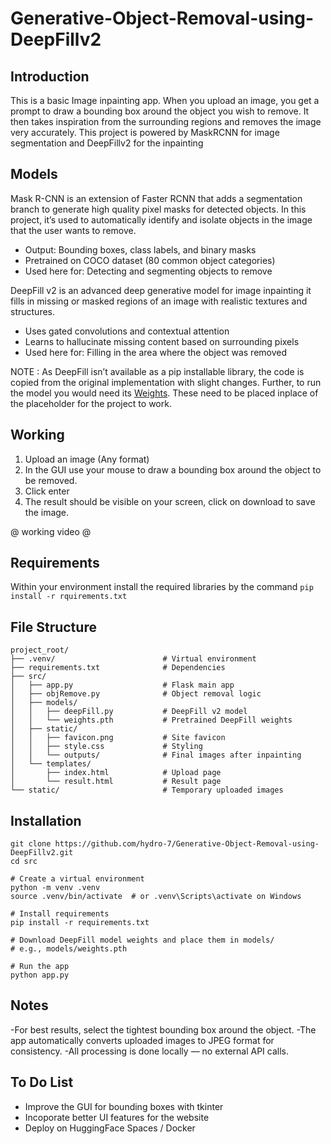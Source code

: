 # Generative-Object-Removal-using-DeepFillv2

## **Introduction**
This is a basic Image inpainting app. When you upload an image, you get a prompt to draw a bounding box around the object you wish to remove. It then takes inspiration from the surrounding regions and removes the image very accurately. This project is powered by MaskRCNN for image segmentation and DeepFillv2 for the inpainting

## **Models**

Mask R-CNN is an extension of Faster RCNN that adds a segmentation branch to generate high quality pixel masks for detected objects. In this project, it’s used to automatically identify and isolate objects in the image that the user wants to remove.
- Output: Bounding boxes, class labels, and binary masks
- Pretrained on COCO dataset (80 common object categories)
- Used here for: Detecting and segmenting objects to remove

DeepFill v2 is an advanced deep generative model for image inpainting it fills in missing or masked regions of an image with realistic textures and structures.
- Uses gated convolutions and contextual attention
- Learns to hallucinate missing content based on surrounding pixels
- Used here for: Filling in the area where the object was removed

NOTE : As DeepFill isn’t available as a pip installable library, the code is copied from the original implementation with slight changes. Further, to run the model you would need its [Weights](https://drive.usercontent.google.com/download?id=1L63oBNVgz7xSb_3hGbUdkYW1IuRgMkCa&export=download&authuser=0). These need to be placed inplace of the placeholder for the project to work.

## **Working**

1) Upload an image (Any format)
2) In the GUI use your mouse to draw a bounding box around the object to be removed.
3) Click enter
4) The result should be visible on your screen, click on download to save the image.

@ working video @

## **Requirements**
Within your environment install the required libraries by the command  ```pip install -r rquirements.txt```

## **File Structure**

```
project_root/
├── .venv/                        # Virtual environment
├── requirements.txt              # Dependencies
├── src/
│   ├── app.py                    # Flask main app
│   ├── objRemove.py              # Object removal logic
│   ├── models/
│   │   ├── deepFill.py           # DeepFill v2 model
│   │   └── weights.pth           # Pretrained DeepFill weights
│   ├── static/
│   │   ├── favicon.png           # Site favicon
│   │   ├── style.css             # Styling
│   │   └── outputs/              # Final images after inpainting
│   └── templates/
│       ├── index.html            # Upload page
│       └── result.html           # Result page
└── static/                       # Temporary uploaded images
```

## **Installation**

```
git clone https://github.com/hydro-7/Generative-Object-Removal-using-DeepFillv2.git
cd src

# Create a virtual environment
python -m venv .venv
source .venv/bin/activate  # or .venv\Scripts\activate on Windows

# Install requirements
pip install -r requirements.txt

# Download DeepFill model weights and place them in models/
# e.g., models/weights.pth

# Run the app
python app.py
```

## **Notes**
-For best results, select the tightest bounding box around the object.
-The app automatically converts uploaded images to JPEG format for consistency.
-All processing is done locally — no external API calls.


## **To Do List**
- Improve the GUI for bounding boxes with tkinter
- Incoporate better UI features for the website
- Deploy on HuggingFace Spaces / Docker
